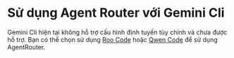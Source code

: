 # Sử dụng Agent Router với Gemini Cli

Gemini Cli hiện tại không hỗ trợ cấu hình định tuyến tùy chỉnh và chưa được hỗ trợ. Bạn có thể chọn sử dụng [Roo Code](/vi/roocode) hoặc [Qwen Code](/vi/qwencode) để sử dụng AgentRouter.


